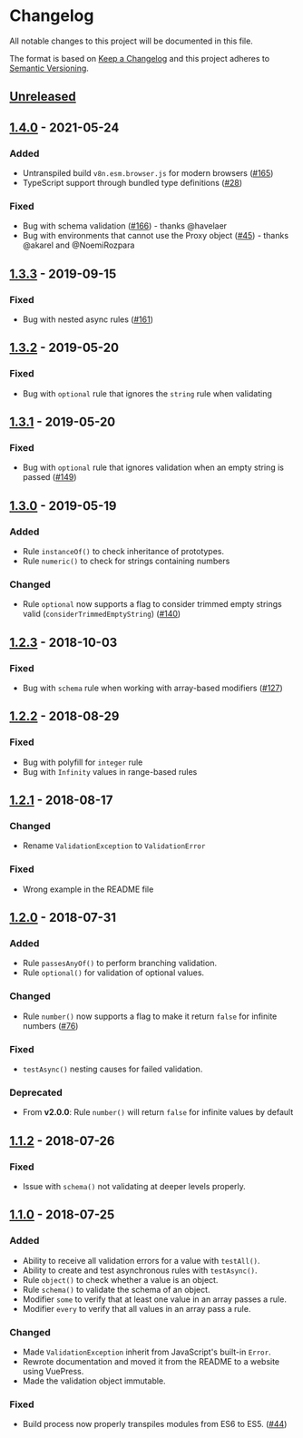 # Changelog

All notable changes to this project will be documented in this file.

The format is based on [Keep a Changelog](http://keepachangelog.com/en/1.0.0/)
and this project adheres to [Semantic Versioning](http://semver.org/spec/v2.0.0.html).

## [Unreleased]

## [1.4.0] - 2021-05-24

### Added

- Untranspiled build `v8n.esm.browser.js` for modern browsers ([#165](https://github.com/imbrn/v8n/issues/165))
- TypeScript support through bundled type definitions ([#28](https://github.com/imbrn/v8n/issues/28))

### Fixed

- Bug with schema validation ([#166](https://github.com/imbrn/v8n/pull/166)) - thanks @havelaer
- Bug with environments that cannot use the Proxy object ([#45](https://github.com/imbrn/v8n/issues/45)) - thanks @akarel and @NoemiRozpara

## [1.3.3] - 2019-09-15

### Fixed

- Bug with nested async rules ([#161](https://github.com/imbrn/v8n/issues/161))

## [1.3.2] - 2019-05-20

### Fixed

- Bug with `optional` rule that ignores the `string` rule when validating

## [1.3.1] - 2019-05-20

### Fixed

- Bug with `optional` rule that ignores validation when an empty string is passed ([#149](https://github.com/imbrn/v8n/issues/149))

## [1.3.0] - 2019-05-19

### Added

- Rule `instanceOf()` to check inheritance of prototypes.
- Rule `numeric()` to check for strings containing numbers

### Changed

- Rule `optional` now supports a flag to consider trimmed empty strings valid (`considerTrimmedEmptyString`) ([#140](https://github.com/imbrn/v8n/issues/140))

## [1.2.3] - 2018-10-03

### Fixed

- Bug with `schema` rule when working with array-based modifiers ([#127](https://github.com/imbrn/v8n/issues/127))

## [1.2.2] - 2018-08-29

### Fixed

- Bug with polyfill for `integer` rule
- Bug with `Infinity` values in range-based rules

## [1.2.1] - 2018-08-17

### Changed

- Rename `ValidationException` to `ValidationError`

### Fixed

- Wrong example in the README file

## [1.2.0] - 2018-07-31

### Added

- Rule `passesAnyOf()` to perform branching validation.
- Rule `optional()` for validation of optional values.

### Changed

- Rule `number()` now supports a flag to make it return `false` for infinite numbers ([#76](https://github.com/imbrn/v8n/issues/76))

### Fixed

- `testAsync()` nesting causes for failed validation.

### Deprecated

- From **v2.0.0**: Rule `number()` will return `false` for infinite values by default

## [1.1.2] - 2018-07-26

### Fixed

- Issue with `schema()` not validating at deeper levels properly.

## [1.1.0] - 2018-07-25

### Added

- Ability to receive all validation errors for a value with `testAll()`.
- Ability to create and test asynchronous rules with `testAsync()`.
- Rule `object()` to check whether a value is an object.
- Rule `schema()` to validate the schema of an object.
- Modifier `some` to verify that at least one value in an array passes a rule.
- Modifier `every` to verify that all values in an array pass a rule.

### Changed

- Made `ValidationException` inherit from JavaScript's built-in `Error`.
- Rewrote documentation and moved it from the README to a website using VuePress.
- Made the validation object immutable.

### Fixed

- Build process now properly transpiles modules from ES6 to ES5. ([#44](https://github.com/imbrn/v8n/issues/44))

[unreleased]: https://github.com/imbrn/v8n/compare/v1.4.0...HEAD
[1.4.0]: https://github.com/imbrn/v8n/compare/v1.3.3...v1.4.0
[1.3.3]: https://github.com/imbrn/v8n/compare/v1.3.2...v1.3.3
[1.3.2]: https://github.com/imbrn/v8n/compare/v1.3.1...v1.3.2
[1.3.1]: https://github.com/imbrn/v8n/compare/v1.3.0...v1.3.1
[1.3.0]: https://github.com/imbrn/v8n/compare/v1.2.3...v1.3.0
[1.2.3]: https://github.com/imbrn/v8n/compare/v1.2.2...v1.2.3
[1.2.2]: https://github.com/imbrn/v8n/compare/v1.2.1...v1.2.2
[1.2.1]: https://github.com/imbrn/v8n/compare/v1.2.0...v1.2.1
[1.2.0]: https://github.com/imbrn/v8n/compare/v1.1.2...v1.2.0
[1.1.2]: https://github.com/imbrn/v8n/compare/v1.1.1...v1.1.2
[1.1.0]: https://github.com/imbrn/v8n/compare/v0.0.1...v1.1.0
